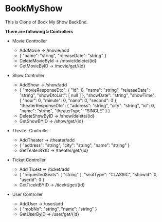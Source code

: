 # BookMyShow
This is Clone of Book My Show BackEnd.

<b>There are following 5 Controllers </b>

- Movie Conttroller
  - AddMovie -> /movie/add
  - {
      "name": "string",
      "releaseDate": "string"
    }
  - DeleteMovieById -> /movie/delete/{id}
  - GetMovieByID -> /movie/get/{id}

- Show Controller
  - AddShow -> /show/add
  - {
      "movieResponseDto": {
        "id": 0,
        "name": "string",
        "releaseDate": "string",
        "showDtoList": [
          null
        ]
      },
      "showDate": "string",
      "showTime": {
        "hour": 0,
        "minute": 0,
        "nano": 0,
        "second": 0
      },
      "theaterResponseDto": {
        "address": "string",
        "city": "string",
        "id": 0,
        "name": "string",
        "theaterType": "SINGLE"
      }
    }
  - DeleteShowByID -> /show/delete/{id}
  - GetShowBYID -> /show/get/{id}

- Theater Controller
  - AddTheater -> /theater/add
  - {
      "address": "string",
      "city": "string",
      "name": "string"
    } 
  - GetTeaterBYID -> /theater/get/{id}

- Ticket Controller
  - Add Ticekt -> /ticket/add
  - {
      "requestedSeats": [
        "string"
      ],
      "seatType": "CLASSIC",
      "showId": 0,
      "userId": 0
    }
  - GetTicektBYID -> /ticekt/get/{id}

- User Controller
  - AddUser -> /user/add
  - {
      "mobNo": "string",
      "name": "string"
    }
  - GetUserByID -> /user/get/{id}


